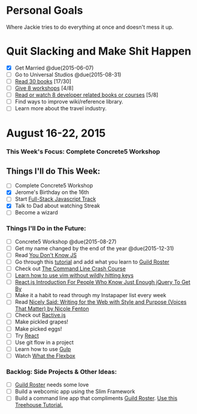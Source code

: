 Personal Goals
==============

Where Jackie tries to do everything at once and doesn't mess it up.

# Quit Slacking and Make Shit Happen
- [x] Get Married @due(2015-06-07)
- [ ] Go to Universal Studios @due(2015-08-31)
- [ ] [Read 30 books](lists/books.md) [17/30]
- [ ] [Give 8 workshops](lists/workshops.md) [4/8]
- [ ] [Read or watch 8 developer related books or courses](lists/learning.md) [5/8]
- [ ] Find ways to improve wiki/reference library.
- [ ] Learn more about the travel industry.

# August 16-22, 2015

### This Week's Focus: Complete Concrete5 Workshop

## Things I'll do This Week:
- [ ] Complete Concrete5 Workshop
- [x] Jerome's Birthday on the 16th
- [ ] Start [Full-Stack Javascript Track](http://teamtreehouse.com/tracks/fullstack-javascript)
- [x] Talk to Dad about watching Streak
- [ ] Become a wizard

### Things I'll Do in the Future:
- [ ] Concrete5 Workshop @due(2015-08-27)
- [ ] Get my name changed by the end of the year @due(2015-12-31)
- [ ] Read [You Don't Know JS](https://github.com/getify/You-Dont-Know-JS)
- [ ] Go through this [tutorial](http://code.tutsplus.com/tutorials/create-a-simple-shopping-cart-using-angularjs-part-1--cms-23535) and add what you learn to [Guild Roster](https://github.com/MongooseDoom/guild-roster)
- [ ] Check out [The Command Line Crash Course](http://cli.learncodethehardway.org/book/)
- [ ] [Learn how to use vim without wildly hitting keys](https://scotch.io/tutorials/getting-started-with-vim-an-interactive-guide)
- [ ] [React.js Introduction For People Who Know Just Enough jQuery To Get By](http://reactfordesigners.com/labs/reactjs-introduction-for-people-who-know-just-enough-jquery-to-get-by/)
- [ ] Make it a habit to read through my Instapaper list every week
- [ ] Read [Nicely Said: Writing for the Web with Style and Purpose (Voices That Matter) by Nicole Fenton](http://amzn.com/B00KFGCD1I)
- [ ] Check out [Ractive.js](http://www.ractivejs.org/)
- [ ] Make pickled grapes!
- [ ] Make picked eggs!
- [ ] Try [React](https://facebook.github.io/react/index.html)
- [ ] Use git flow in a project
- [ ] Learn how to use [Gulp](http://gulpjs.com)
- [ ] Watch [What the Flexbox](http://flexbox.io/)

### Backlog: Side Projects & Other Ideas:
- [ ] [Guild Roster](https://github.com/MongooseDoom/guild-roster) needs some love
- [ ] Build a webcomic app using the Slim Framework
- [ ] Build a command line app that compliments [Guild Roster](https://github.com/MongooseDoom/guild-roster). [Use this Treehouse Tutorial.](http://teamtreehouse.com/library/nodejs-basics)
